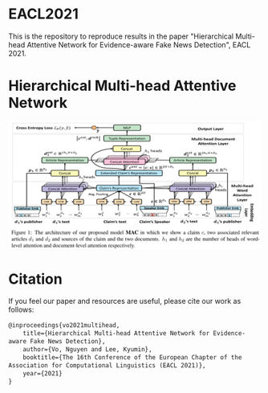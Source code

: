 # EACL2021
This is the repository to reproduce results in the paper
"Hierarchical Multi-head Attentive Network for Evidence-aware Fake News Detection", EACL 2021.  
# Hierarchical Multi-head Attentive Network
![alt text](https://github.com/nguyenvo09/EACL2021/blob/main/examples/mac.png)


# Citation
If you feel our paper and resources are useful, please cite our work as follows:

```
@inproceedings{vo2021multihead,
	title={Hierarchical Multi-head Attentive Network for Evidence-aware Fake News Detection},
	author={Vo, Nguyen and Lee, Kyumin},
	booktitle={The 16th Conference of the European Chapter of the Association for Computational Linguistics (EACL 2021)},
	year={2021}
}
```